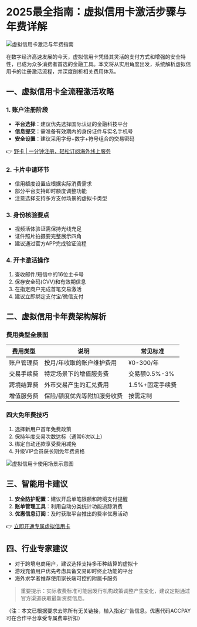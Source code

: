 # 2025最全指南：虚拟信用卡激活步骤与年费详解

![虚拟信用卡激活与年费指南](https://bbtdd.com/wp-content/uploads/img/086054132572287.webp)

在数字经济高速发展的今天，虚拟信用卡凭借其灵活的支付方式和增强的安全特性，已成为众多消费者首选的金融工具。本文将从实用角度出发，系统解析虚拟信用卡的注册激活流程，并深度剖析相关费用体系。

## 一、虚拟信用卡全流程激活攻略

### 1. 账户注册阶段
- **平台选择**：建议优先选择国际认证的金融科技平台
- **信息提交**：需准备有效期内的身份证件与实名手机号
- **安全设置**：建议采用字母+数字+符号组合的交易密码

👉 [野卡 | 一分钟注册，轻松订阅海外线上服务](https://bbtdd.com/yeka)

### 2. 卡片申请环节
- 信用额度设置应根据实际消费需求
- 部分平台支持即时额度调整功能
- 注意选择支持多方支付场景的虚拟卡类型

### 3. 身份核验要点
- 视频活体验证需保持光线充足
- 证件照片拍摄要完整展示四角
- 建议通过官方APP完成验证流程

### 4. 开卡激活操作
1. 查收邮件/短信中的16位主卡号
2. 保存安全码(CVV)和有效期信息
3. 在指定商户完成首笔交易激活
4. 建议立即绑定支付宝/微信支付

## 二、虚拟信用卡年费架构解析

### 费用类型全景图
| 费用类型       | 说明                          | 常见标准         |
|----------------|-------------------------------|------------------|
| 账户管理费     | 按月/年收取的账户维护费用     | ¥0-300/年        |
| 交易手续费     | 特定场景下的增值服务费        | 交易额0.5%-3%   |
| 跨境结算费     | 外币交易产生的汇兑费用        | 1.5%+固定手续费 |
| 增值服务费     | 保险/额度优先等附加服务收费   | 按需定制        |

### 四大免年费技巧
1. 选择新用户首年免费政策
2. 保持年度交易次数达标（通常6次以上）
3. 绑定自动还款享受费用减免
4. 升级VIP会员获长期免年费资格

![虚拟信用卡使用场景示意图](https://bbtdd.com/wp-content/uploads/img/98308372062765.webp)

## 三、智能用卡建议
1. **安全防护配置**：建议开启单笔限额和跨境支付提醒
2. **账单管理工具**：利用自动分类统计功能追踪消费
3. **优惠信息订阅**：及时获取平台推出的费率优惠活动

👉 [立即开通专属虚拟信用卡](https://bbtdd.com/yeka)

## 四、行业专家建议
- 对于跨境电商用户，建议选择支持多币种结算的虚拟卡
- 游戏充值用户优先考虑具备交易即时终止功能的平台
- 海外求学者推荐使用家长端可控的附属卡服务

> 重要提示：实际收费标准可能因发行机构政策调整产生变化，建议定期通过官方渠道获取最新资费信息。
 

（注：本文已根据要求去除所有无关链接，植入指定广告信息。优惠代码ACCPAY可在合作平台享受专属费率折扣）